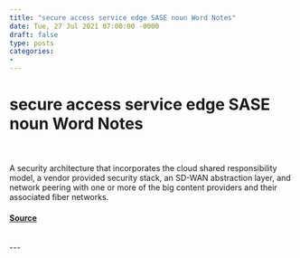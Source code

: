 ```yaml
---
title: "secure access service edge SASE noun Word Notes"
date: Tue, 27 Jul 2021 07:00:00 -0000
draft: false
type: posts
categories: 
- 
---
```

# secure access service edge SASE noun Word Notes

<br/>

<br/>
A security architecture that incorporates the cloud shared responsibility model, a vendor provided security stack, an SD-WAN abstraction layer, and network peering with one or more of the big content providers and their associated fiber networks.

#### [Source](https://thecyberwire.com/podcasts/word-notes/57/notes)

<br/>
---
